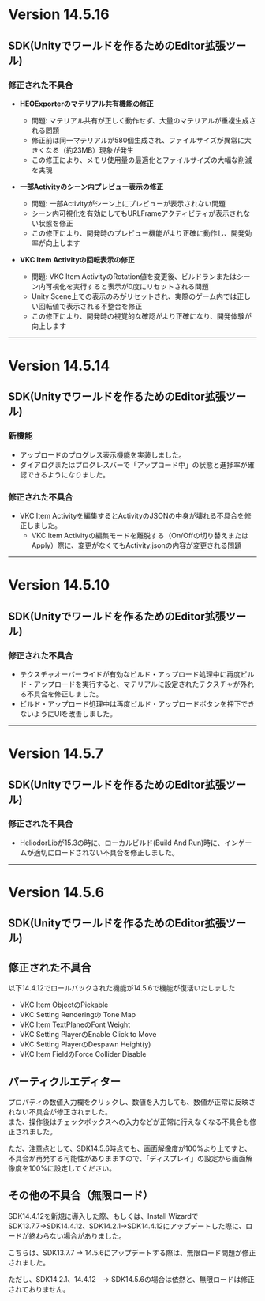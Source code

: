 # Version 14.5.16

## SDK(Unityでワールドを作るためのEditor拡張ツール)

### 修正された不具合

- **HEOExporterのマテリアル共有機能の修正**
  - 問題: マテリアル共有が正しく動作せず、大量のマテリアルが重複生成される問題
  - 修正前は同一マテリアルが580個生成され、ファイルサイズが異常に大きくなる（約23MB）現象が発生
  - この修正により、メモリ使用量の最適化とファイルサイズの大幅な削減を実現

- **一部Activityのシーン内プレビュー表示の修正**
  - 問題: 一部Activityがシーン上にプレビューが表示されない問題
  - シーン内可視化を有効にしてもURLFrameアクティビティが表示されない状態を修正
  - この修正により、開発時のプレビュー機能がより正確に動作し、開発効率が向上します

- **VKC Item Activityの回転表示の修正**
  - 問題: VKC Item ActivityのRotation値を変更後、ビルドランまたはシーン内可視化を実行すると表示が0度にリセットされる問題
  - Unity Scene上での表示のみがリセットされ、実際のゲーム内では正しい回転値で表示される不整合を修正
  - この修正により、開発時の視覚的な確認がより正確になり、開発体験が向上します

---

# Version 14.5.14

## SDK(Unityでワールドを作るためのEditor拡張ツール)

### 新機能

- アップロードのプログレス表示機能を実装しました。
- ダイアログまたはプログレスバーで「アップロード中」の状態と進捗率が確認できるようになりました。

### 修正された不具合

- VKC Item Activityを編集するとActivityのJSONの中身が壊れる不具合を修正しました。
  - VKC Item Activityの編集モードを離脱する（On/Offの切り替えまたはApply）際に、変更がなくてもActivity.jsonの内容が変更される問題

---

# Version 14.5.10

## SDK(Unityでワールドを作るためのEditor拡張ツール)

### 修正された不具合

- テクスチャオーバーライドが有効なビルド・アップロード処理中に再度ビルド・アップロードを実行すると、マテリアルに設定されたテクスチャが外れる不具合を修正しました。
- ビルド・アップロード処理中は再度ビルド・アップロードボタンを押下できないようにUIを改善しました。

---

# Version 14.5.7

## SDK(Unityでワールドを作るためのEditor拡張ツール)

### 修正された不具合

- HeliodorLibが15.3の時に、ローカルビルド(Build And Run)時に、インゲームが適切にロードされない不具合を修正しました。

---

# Version 14.5.6

## SDK(Unityでワールドを作るためのEditor拡張ツール)

## 修正された不具合

以下14.4.12でロールバックされた機能が14.5.6で機能が復活いたしました<br>

- VKC Item ObjectのPickable
- VKC Setting Renderingの Tone Map
- VKC Item TextPlaneのFont Weight
- VKC Setting PlayerのEnable Click to Move
- VKC Setting PlayerのDespawn Height(y)
- VKC Item FieldのForce Collider Disable

## パーティクルエディター

プロパティの数値入力欄をクリックし、数値を入力しても、数値が正常に反映されない不具合が修正されました。<br>
また、操作後はチェックボックスへの入力などが正常に行えなくなる不具合も修正されました。<br>

ただ、注意点として、SDK14.5.6時点でも、画面解像度が100%より上ですと、不具合が再発する可能性がありまますので、「ディスプレイ」の設定から画面解像度を100%に設定してください。

## その他の不具合（無限ロード）

SDK14.4.12を新規に導入した際、もしくは、Install WizardでSDK13.7.7→SDK14.4.12、SDK14.2.1→SDK14.4.12にアップデートした際に、ロードが終わらない場合がありました。<br>

こちらは、SDK13.7.7 -> 14.5.6にアップデートする際は、無限ロード問題が修正されました。<br>

ただし、SDK14.2.1、14.4.12　-> SDK14.5.6の場合は依然と、無限ロードは修正されておりません。<br>